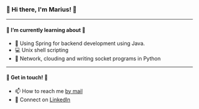 ### 👋 Hi there, I'm Marius! 👋

---

#### 🌱 I’m currently learning about 🌱
- 🍃 Using Spring for backend development using Java.
- 💻 Unix shell scripting
- 👾 Network, clouding and writing socket programs in Python

---
#### 👏 Get in touch! 👏
- 📫 How to reach me [by mail][mail]
- 🤝 Connect on [LinkedIn][linkedin]


[linkedin]: https://www.linkedin.com/in/marius-havnaas-623756174
[mail]: mailto:marhav95@gmail.com?subject=[GitHub]%20Source%20Han%20Sans
[instagram]: https://www.instagram.com/mariushavnaas/
[java]: https://github.com/Marhav/Eksamen_AlgDat
<!--
**Marhav/Marhav** is a ✨ _special_ ✨ repository because its `README.md` (this file) appears on your GitHub profile.

Here are some ideas to get you started:


- 🤔 I’m looking for help with ...
- 💬 Ask me about ...
- 😄 Pronouns: ...
- 🔭 I’m currently working on ...
- ⚡ Fun fact: ...
-->
